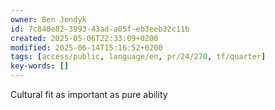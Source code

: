 ```yaml
---
owner: Ben Jendyk
id: 7c840e82-3993-43ad-a05f-eb3eeb32c11b
created: 2025-05-06T22:33:09+0200
modified: 2025-06-14T15:16:52+0200
tags: [access/public, language/en, pr/24/270, tf/quarter]
key-words: []
---
```


Cultural fit as important as pure ability